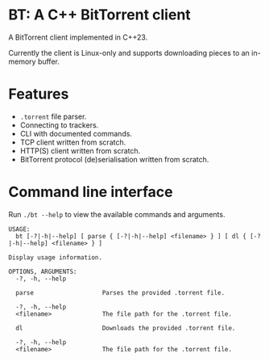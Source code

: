 # BT: A C++ BitTorrent client

A BitTorrent client implemented in C++23.

Currently the client is Linux-only and supports downloading pieces to an in-memory buffer.

# Features

- `.torrent` file parser.
- Connecting to trackers.
- CLI with documented commands.
- TCP client written from scratch.
- HTTP(S) client written from scratch.
- BitTorrent protocol (de)serialisation written from scratch.

# Command line interface

Run `./bt --help` to view the available commands and arguments. 

```
USAGE:
  bt [-?|-h|--help] [ parse { [-?|-h|--help] <filename> } ] [ dl { [-?|-h|--help] <filename> } ]

Display usage information.

OPTIONS, ARGUMENTS:
  -?, -h, --help          
                          
  parse                   Parses the provided .torrent file.
                          
  -?, -h, --help          
  <filename>              The file path for the .torrent file.
                          
  dl                      Downloads the provided .torrent file.
                          
  -?, -h, --help          
  <filename>              The file path for the .torrent file.
```